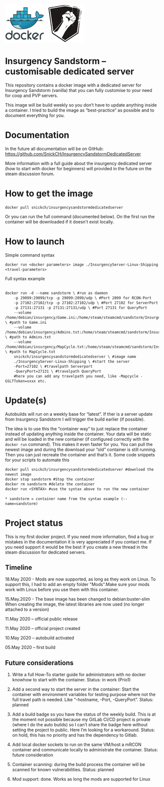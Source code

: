 ![](https://github.com/SnickCH/InsurgencySandstormDedicatedServer/blob/master/docker-logo.jpg)
![](https://github.com/SnickCH/InsurgencySandstormDedicatedServer/blob/master/sandstorm-logo.png)

# Insurgency Sandstorm – customisable dedicated server
This repository contains a docker image with a dedicated server for Insurgency Sandstorm (vanilla) that you can fully customise to your need for coop and PVP servers. 

This image will be build weekly so you don’t have to update anything inside a container. I tried to build the image as “best-practice” as possible and to document everything for you. 


# Documentation
In the future all documentation will be on GitHub: https://github.com/SnickCH/InsurgencySandstormDedicatedServer

More information with a full guide about the insurgency dedicated server (how to start with docker for beginners) will provided in the future on the steam discussion forum.

# How to get the image
```docker pull snickch/insurgencysandstormdedicatedserver```

Or you can run the full command (documented below). On the first run the container will be downloaded if it doesn't exist locally.


# How to launch

Simple command syntax
```
docker run <docker parameters> image ./InsurgencyServer-Linux-Shipping <travel-parameters>
```

Full syntax example
```

docker run -d --name sandstorm \ #run as daemon
	-p 29099:29099/tcp -p 29099:2099/udp \ #Port 2099 for RCON-Port
	-p 27102:27102/tcp -p 27102:27102/udp \ #Port 27102 for ServerPort
	-p 27131:27131 -p 27131:27131/udp \ #Port 27131 for QueryPort
	--volume /home/debian/insurgency/Game.ini:/home/steam/steamcmd/sandstorm/Insurgency/Saved/Config/LinuxServer/Game.ini:ro \ #path to Game.ini
	--volume /home/debian/insurgency/Admins.txt:/home/steam/steamcmd/sandstorm/Insurgency/Saved/Config/LinuxServer/Admins.txt:ro \ #path to Admins.txt
	--volume  /home/debian/insurgency/MapCycle.txt:/home/steam/steamcmd/sandstorm/Insurgency/Config/LinuxServer/MapCycle.txt:ro \ #path to MapCycle.txt
	snickch/insurgencysandstormdedicatedserver \ #image name
	./InsurgencyServer-Linux-Shipping \ #start the server
	-Port=27102 \ #travelpath Serverport
	-QueryPort=27131 \ #travelpath QueryPort
	#here you can add any travelpath you need, like -Mapcycle -GSLTToken=xxxx etc.
```

# Update(s)
Autobuilds will run on a weekly base for “latest”. If ther is a server update from Insurgency Sandstorm I will trigger the build earlier (if possible).

The idea is to use this the “container way” to just replace the container instead of updating anything inside the container. Your data will be static and will be loaded in the new container (if configured correctly with the ``` docker run``` command). This makes it even faster for you. You can pull the newest image and during the download your “old” container is still running. Then you can just recreate the container and that’s it. Some code snippets for your scripts to automate this

```
docker pull snickch/insurgencysandstormdedicatedserver #download the newest image
docker stop sandstorm #Stop the container
docker rm sandstorm #delete the container
docker run <SYNTAX> #use the syntax above to run the new container

* sandstorm = container name from the syntax example (--name=sandstorm)
```



# Project status

This is my first docker project. If you need more information, find a bug or mistakes in the documentation it is very appreciated if you contact me. If you need support it would be the best if you create a new thread in the steam discussion for dedicated servers.


## Timeline

18.May 2020 - Mods are now supported, as long as they work on Linux. To support this, I had to add an empty folder "Mods".Make sure your mods work with Linux before you use them with this container.

15.May.2020 - The base image has been changed to debian:buster-slim When creating the image, the latest libraries are now used (no longer attached to a version)

11.May 2020 – official public release

11.May 2020 – official project created

10.May 2020 – autobuild activated

05.May 2020 – first build


## Future considerations
1) Write a full How-To starter guide for administrators with no docker knowhow to start with the container. Status: in work (Prio1)

2) Add a second way to start the server in the container: Start the container with environment variables for testing purpose where not the full travel path is needed. Like “-hostname, -Port, -QueryPort”. Status: planned

3) Add a build badge so you have the status of the weekly build. This is at the moment not possible because my GitLab CI/CD project is private (where I do the auto builds) so I can’t share the badge here without setting the project to public. Here I’m looking for a workaround. Status: on hold, this has no priority and has the dependency to Gitlab.

4) Add local docker sockets to run on the same VM/host a mRCON container and communicate locally to administrate the container. Status: future consideration

5) Container scanning: during the build process the container will be scanned for known vulnerabilities. Status: planned

6) Mod support: done. Works as long the mods are supported for Linux
